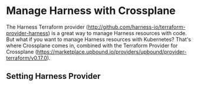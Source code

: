 # Manage Harness with Crossplane

The Harness Terraform provider (http://github.com/harness-io/terraform-provider-harness) is a great way to manage Harness resources with code. But what if you want to manage Harness resources with Kubernetes? That's where Crossplane comes in, combined with the Terraform Provider for Crossplane (https://marketplace.upbound.io/providers/upbound/provider-terraform/v0.17.0).

## Setting Harness Provider
